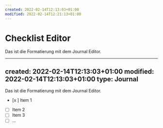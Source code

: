 ```yaml
---
created: 2022-02-14T12:13:03+01:00
modified: 2022-02-14T12:21:13+01:00
---
```


# Checklist Editor

Das ist die Formatierung mit dem Journal Editor.

---
created: 2022-02-14T12:13:03+01:00
modified: 2022-02-14T12:13:03+01:00
type: Journal
---

Das ist die Formatierung mit dem Journal Editor.
- [x ] Item 1
- [ ] Item 2
- [ ] Item 3
- [ ] ...
